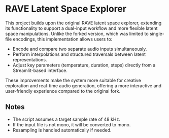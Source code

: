 # RAVE Latent Space Explorer

This project builds upon the original RAVE latent space explorer, extending its functionality to support a dual-input workflow and more flexible latent space manipulations. Unlike the forked version, which was limited to single-file encodings, this implementation allows users to:

- Encode and compare two separate audio inputs simultaneously.
- Perform interpolations and structured traversals between latent representations.
- Adjust key parameters (temperature, duration, steps) directly from a Streamlit-based interface.

These improvements make the system more suitable for creative exploration and real-time audio generation, offering a more interactive and user-friendly experience compared to the original fork.

## Notes

- The script assumes a target sample rate of 48 kHz.
- If the input file is not mono, it will be converted to mono.
- Resampling is handled automatically if needed.


